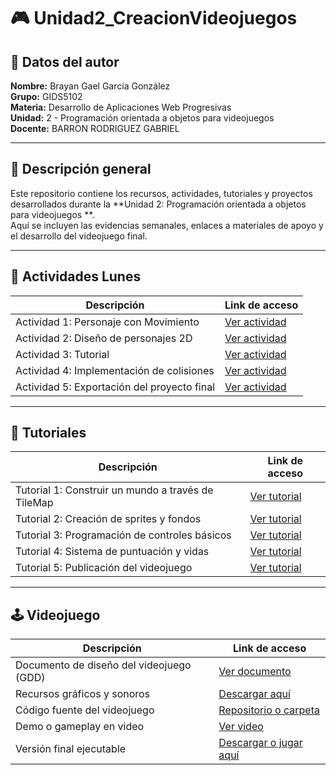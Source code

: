 # 🎮 Unidad2_CreacionVideojuegos

## 👤 Datos del autor
**Nombre:** Brayan Gael García González  
**Grupo:** GIDS5102  
**Materia:** Desarrollo de Aplicaciones Web Progresivas  
**Unidad:** 2 - Programación orientada a objetos para videojuegos  
**Docente:** BARRON RODRIGUEZ GABRIEL

---

## 📘 Descripción general
Este repositorio contiene los recursos, actividades, tutoriales y proyectos desarrollados durante la **Unidad 2: Programación orientada a objetos para videojuegos  **.  
Aquí se incluyen las evidencias semanales, enlaces a materiales de apoyo y el desarrollo del videojuego final.

---

## 📅 Actividades Lunes

| **Descripción** | **Link de acceso** |
|------------------|--------------------|
| Actividad 1: Personaje con Movimiento | [Ver actividad](#) |
| Actividad 2: Diseño de personajes 2D | [Ver actividad](#) |
| Actividad 3: Tutorial  | [Ver actividad](#) |
| Actividad 4: Implementación de colisiones | [Ver actividad](#) |
| Actividad 5: Exportación del proyecto final | [Ver actividad](#) |

---

## 🎥 Tutoriales

| **Descripción** | **Link de acceso** |
|------------------|--------------------|
| Tutorial 1: Construir un mundo a través de TileMap| [Ver tutorial](https://docs.google.com/document/d/1sHsoZT6sYddfBfE6Hakl_1MfwGJTQMhN/edit?usp=sharing&ouid=111606551767312159721&rtpof=true&sd=true) |
| Tutorial 2: Creación de sprites y fondos | [Ver tutorial](#) |
| Tutorial 3: Programación de controles básicos | [Ver tutorial](#) |
| Tutorial 4: Sistema de puntuación y vidas | [Ver tutorial](#) |
| Tutorial 5: Publicación del videojuego | [Ver tutorial](#) |

---

## 🕹️ Videojuego

| **Descripción** | **Link de acceso** |
|------------------|--------------------|
| Documento de diseño del videojuego (GDD) | [Ver documento](#) |
| Recursos gráficos y sonoros | [Descargar aquí](#) |
| Código fuente del videojuego | [Repositorio o carpeta](#) |
| Demo o gameplay en video | [Ver video](#) |
| Versión final ejecutable | [Descargar o jugar aquí](#) |

